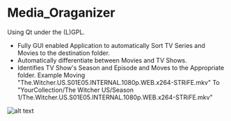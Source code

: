 # Media_Oraganizer
Using Qt under the (L)GPL.  

* Fully GUI enabled Application to automatically Sort TV Series and Movies to the destination folder.  
* Automatically differentiate between Movies and TV Shows.  
* Identifies TV Show's Season and Episode and Moves to the Appropriate folder. Example Moving "The.Witcher.US.S01E05.INTERNAL.1080p.WEB.x264-STRiFE.mkv" To "YourCollection/The Witcher US/Season 1/The.Witcher.US.S01E05.INTERNAL.1080p.WEB.x264-STRiFE.mkv"  

![alt text](https://i.imgur.com/6EPpMzE.png)
